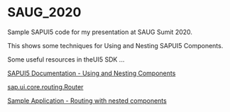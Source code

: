# SAUG_2020

Sample SAPUI5 code for my presentation at SAUG Sumit 2020.

This shows some techniques for Using and Nesting SAPUI5 Components.

Some useful resources in theUI5 SDK ...

[SAPUI5 Documentation - Using and Nesting Components](https://sapui5.hana.ondemand.com/#/topic/346599f0890d4dfaaa11c6b4ffa96312)

[sap.ui.core.routing.Router](https://sapui5.hana.ondemand.com/#/api/sap.ui.core.routing.Router)

[Sample Application - Routing with nested components](https://sapui5.hana.ondemand.com/#/entity/sap.ui.core.routing.Router/sample/sap.ui.core.sample.RoutingNestedComponent)

